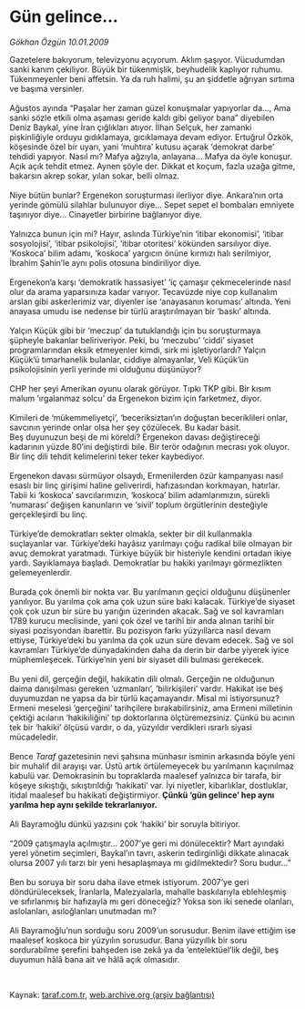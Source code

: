 # Gün gelince...

*Gökhan Özgün 10.01.2009*

<div class="taraf_structure_2col_1zq">
<div class="margen_n">



 <p>Gazetelere bakıyorum, televizyonu açıyorum. Aklım şaşıyor. Vücudumdan sanki kanım çekiliyor. Büyük bir tükenmişlik, beyhudelik kaplıyor ruhumu. Tükenmeyenler beni affetsin. Ya da ruh halimi, şu an şiddetle ağrıyan sırtıma ve başıma versinler. <br/><br/>Ağustos ayında “Paşalar her zaman güzel konuşmalar yapıyorlar da..., Ama sanki sözle etkili olma aşaması geride kaldı gibi geliyor bana” diyebilen Deniz Baykal, yine İran çığlıkları atıyor. İlhan Selçuk, her zamanki pişkinliğiyle orduyu gıdıklamaya, gıcıklamaya devam ediyor. Ertuğrul Özkök, köşesinde özel bir uyarı, yani ‘muhtıra’ kutusu açarak ‘demokrat darbe’ tehdidi yapıyor. Nasıl mı? Mafya ağzıyla, anlayana... Mafya da öyle konuşur. Açık açık tehdit etmez. Aynen şöyle der. Dikkat et koçum, fazla uzağa gitme, bakarsın akrep sokar, yılan sokar, belli olmaz. <br/><br/>Niye bütün bunlar? Ergenekon soruşturması ilerliyor diye. Ankara’nın orta yerinde gömülü silahlar bulunuyor diye... Sepet sepet el bombaları emniyete taşınıyor diye... Cinayetler birbirine bağlanıyor diye. <br/><br/>Yalnızca bunun için mi? Hayır, aslında Türkiye’nin ‘itibar ekonomisi’, ‘itibar sosyolojisi’, ‘itibar psikolojisi’, ‘itibar otoritesi’ kökünden sarsılıyor diye. ‘Koskoca’ bilim adamı, ‘koskoca’ yargıcın önüne kırmızı halı serilmiyor, İbrahim Şahin’le aynı polis otosuna bindiriliyor diye. <br/><br/>Ergenekon’a karşı ‘demokratik hassasiyet’ ‘iç çamaşır çekmecelerinde nasıl olur da arama yaparsınıza kadar varıyor. Tecavüzde niye cop kullanalım arslan gibi askerlerimiz var, diyenler ise ‘anayasanın koruması’ altında. Yeni anayasa umudu ise nedense bir türlü araştırılmayan bir ‘baskı’ altında. <br/><br/>Yalçın Küçük gibi bir ‘meczup’ da tutuklandığı için bu soruşturmaya şüpheyle bakanlar beliriveriyor. Peki, bu ‘meczubu’ ‘ciddi’ siyaset programlarından eksik etmeyenler kimdi, sirk mi işletiyorlardı? Yalçın Küçük’ü tımarhanelik bulanlar, ciddiye almayanlar, Veli Küçük’ün psikolojisinin yerli yerinde mi olduğunu düşünüyor? <br/><br/>CHP her şeyi Amerikan oyunu olarak görüyor. Tıpkı TKP gibi. Bir kısım malum ‘ırgalanmaz solcu’ da Ergenekon bizim için farketmez, diyor. <br/><br/>Kimileri de ‘mükemmeliyetçi’, ‘beceriksiztan’ın doğuştan beceriklileri onlar, savcının yerinde onlar olsa her şey çözülecek. Bu kadar basit. <br/>Beş duyunuzun beşi de mi köreldi? Ergenekon davası değiştireceği kadarının yüzde 80’ini değiştirdi bile. Bir terör odağının mecrası yok oluyor. Bir linç dili tehdit kelimelerini teker teker kaybediyor. <br/><br/>Ergenekon davası sürmüyor olsaydı, Ermenilerden özür kampanyası nasıl esaslı bir linç girişimi haline geliverirdi, hafızasından korkmayan, hatırlar. Tabii ki ‘koskoca’ savcılarımızın, ‘koskoca’ bilim adamlarımızın, sürekli ‘numarası’ değişen kanunların ve ‘sivil’ toplum örgütlerinin desteğiyle gerçekleşirdi bu linç. <br/><br/>Türkiye’de demokratları sekter olmakla, sekter bir dil kullanmakla suçlayanlar var. Türkiye’deki hayâsız yarılmayı çoğu radikal bile olmayan bir avuç demokrat yaratmadı. Türkiye büyük bir histeriyle kendini ortadan ikiye yardı. Sayıklamaya başladı. Demokratlar bu hakiki yarılmayı görmezlikten gelemeyenlerdir. <br/><br/>Burada çok önemli bir nokta var. Bu yarılmanın geçici olduğunu düşünenler yanılıyor. Bu yarılma çok ama çok uzun süre baki kalacak. Türkiye’de siyaset çok çok uzun bir süre bu yarığın üzerinden akacak. Sağ ve sol kavramları 1789 kurucu meclisinde, yani çok özel ve tarihî bir anda alınan tarihî bir siyasi pozisyondan ibarettir. Bu pozisyon farkı yüzyıllarca nasıl devam ettiyse, Türkiye’deki bu yarılma da çok uzun süre devam edecek. Sağ ve sol kavramları Türkiye’de dünyadakinden daha da derin bir darbe yiyerek iyice müphemleşecek. Türkiye’nin yeni bir siyaset dili bulması gerekecek. <br/><br/>Bu yeni dil, gerçeğin değil, hakikatin dili olmalı. Gerçeğin ne olduğunun daima danışılması gereken ‘uzmanları’, ‘bilirkişileri’ vardır. Hakikat ise beş duyumuzdan ne yapsa da bir türlü kaçamayandır. Misal mi istiyorsunuz? Ermeni meselesi ‘gerçeğini’ tarihçilere bırakabilirsiniz, ama Ermeni milletinin çektiği acıların ‘hakikiliğini’ tıp doktorlarına ölçtüremezsiniz. Çünkü bu acının tek bir ‘hakiki’ ölçüsü vardır, o da, yüzyıldır verdikleri ısrarlı siyasi mücadeledir. <br/><br/>Bence <i>Taraf</i> gazetesinin nevi şahsına münhasır isminin arkasında böyle yeni bir muhalif dil arayışı var. Üstü artık örtülemeyecek bu yarılmanın kaçınılmaz kabulü var. Demokrasinin bu topraklarda maalesef yalnızca bir tarafa, bir köşeye sıkıştığı, sıkıştırıldığı ‘hakikati’ var. İyi niyetler, kibarlıklar, dostluklar, itidal maalesef bu hakikati değiştirmiyor. <b>Çünkü ‘gün gelince’ hep aynı yarılma hep aynı şekilde tekrarlanıyor.</b> <br/><br/>Ali Bayramoğlu dünkü yazısını çok ‘hakiki’ bir soruyla bitiriyor. <br/><br/>“2009 çatışmayla açılmıştır... 2007’ye geri mi dönülecektir? Mart ayındaki yerel yönetim seçimleri, Baykal’ın tavrı, askerin tedirginliği dikkate alınacak olursa 2007 yılı tarzı bir yeni hesaplaşmaya mı gidilmektedir? Soru budur...” <br/><br/>Ben bu soruya bir soru daha ilave etmek istiyorum. 2007’ye geri döndürüleceksek, İranlarla, Malezyalarla, mahalle baskılarıyla eblehleşmiş ve sıfırlanmış bir hafızayla mı geri döneceğiz? Yoksa son iki senede olanları, aslolanları, asıloğlanları unutmadan mı? <br/><br/>Ali Bayramoğlu’nun sorduğu soru 2009’un sorusudur. Benim ilave ettiğim ise maalesef koskoca bir yüzyılın sorusudur. Bana yüzyıllık bir soru sordurabilme şerefini bahşeden ise zekâ ya da ‘entelektüel’lik değil, beş duyumun hâlâ bana ait ve hâlâ açık olmasıdır.</p>

<br/>


<div id="taraf_not">
</div>

</div>


</div>

Kaynak: [taraf.com.tr](http://www.taraf.com.tr:80/makale/3488.htm), [web.archive.org (arşiv bağlantısı)](http://web.archive.org/web/20090414191934/http://www.taraf.com.tr:80/makale/3488.htm)
